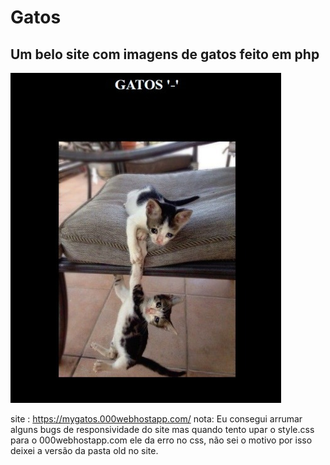 #  Gatos
## Um belo site com imagens de gatos feito em php

![alt text](https://github.com/matheus55391/gatos-php/blob/main/assets/togit/gatos.png)

site : https://mygatos.000webhostapp.com/
nota: Eu consegui arrumar alguns bugs de responsividade do site
mas quando tento upar o style.css para o 000webhostapp.com ele
da erro no css, não sei o motivo por isso deixei a versão da pasta old no site.
